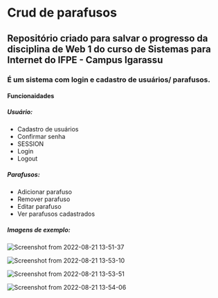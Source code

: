 # Crud de parafusos

## Repositório criado para salvar o progresso da disciplina de Web 1 do curso de Sistemas para Internet do IFPE - Campus Igarassu

### É um sistema com login e cadastro de usuários/ parafusos.

#### Funcionaidades

##### Usuário:

- Cadastro de usuários
- Confirmar senha
- SESSION
- Login
- Logout

##### Parafusos:

- Adicionar parafuso
- Remover parafuso
- Editar parafuso
- Ver parafusos cadastrados


##### Imagens de exemplo:

![Screenshot from 2022-08-21 13-51-37](https://user-images.githubusercontent.com/88512599/185802209-46c9db3f-255d-4c7d-84c6-56d67da00037.png)

![Screenshot from 2022-08-21 13-53-10](https://user-images.githubusercontent.com/88512599/185802220-baea6f78-51fa-42a1-a89b-a2f614de03e1.png)

![Screenshot from 2022-08-21 13-53-51](https://user-images.githubusercontent.com/88512599/185802227-ae79284f-31ee-4c12-a0ad-90c7854975c7.png)

![Screenshot from 2022-08-21 13-54-06](https://user-images.githubusercontent.com/88512599/185802246-ec2e63c3-ce0a-4138-81a0-f05b73d02156.png)







